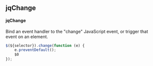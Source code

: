 ## jqChange
#### jqChange
Bind an event handler to the "change" JavaScript event, or trigger that event on an element.
```javascript
$(${selector}).change(function (e) { 
	e.preventDefault();
	$0
});
```